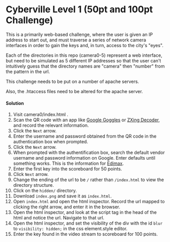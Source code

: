 # Cyberville Level 1 (50pt and 100pt Challenge)

This is a primarily web-based challenge, where the user is given an IP address to start out, and must traverse a series of network camera interfaces in order to gain the keys and, in turn, access to the city's "eyes".

Each of the directories in this repo (camera0-5) represent a web interface, but need to be simulated as 5 different IP addresses so that the user can't intuitively guess that the directory names are "camera" then "number" from the pattern in the url.

This challenge needs to be put on a number of apache servers.

Also, the .htaccess files need to be altered for the apache server.

#### Solution

1. Visit camera0/index.html . 
2. Scan the QR code with an app like [Google Goggles](https://play.google.com/store/apps/details?id=com.google.android.apps.unveil) or [ZXing Decoder](http://zxing.org/w/decode.jspx), and record the relevant information.
3. Click the ```Next``` arrow.
4. Enter the username and password obtained from the QR code in the authentication box when prompted.
5. Click the ```Next``` arrow.
6. When prompted with the authentification box, search the default vendor username and password information on Google. Enter defaults until something works. This is the information for [Edimax](http://www.edimax.us/html/Faq/FAQ_CameraReset.htm).
7. Enter the first key into the scoreboard for 50 points.
8. Click ```Next``` arrow.
9. Change the ending of the url to be ```/``` rather than ```/index.html``` to view the directory structure.
10. Click on the ```hidden/``` directory.
11. Download ```index.png``` and save it as ```index.html```.
12. Open ```index.html``` and open the html inspector. Record the url mapped to clicking the right arrow, and enter it in the browser.
13. Open the html inspector, and look at the script tag in the head of the html and notice the url. Navigate to that url.
14. Open the html inspector, and set the visibility of the div with the id ```blur``` to ```visibility: hidden;``` in the css element.style editor.
15. Enter the key found in the video stream to scoreboard for 100 points.
